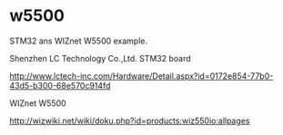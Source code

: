 w5500
=====
STM32 ans WIZnet W5500 example.


Shenzhen LC Technology Co.,Ltd. STM32 board

http://www.lctech-inc.com/Hardware/Detail.aspx?id=0172e854-77b0-43d5-b300-68e570c914fd


WIZnet W5500

http://wizwiki.net/wiki/doku.php?id=products:wiz550io:allpages
